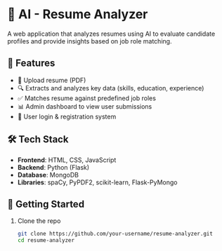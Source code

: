 # 🧠 AI - Resume Analyzer

A web application that analyzes resumes using AI to evaluate candidate profiles and provide insights based on job role matching.

## 🔧 Features

- 📄 Upload resume (PDF)
- 🔍 Extracts and analyzes key data (skills, education, experience)
- ✅ Matches resume against predefined job roles
- 📊 Admin dashboard to view user submissions
- 🔐 User login & registration system

## 🛠️ Tech Stack

- **Frontend**: HTML, CSS, JavaScript
- **Backend**: Python (Flask)
- **Database**: MongoDB
- **Libraries**: spaCy, PyPDF2, scikit-learn, Flask-PyMongo

## 🚀 Getting Started

1. Clone the repo  
   ```bash
   git clone https://github.com/your-username/resume-analyzer.git
   cd resume-analyzer
